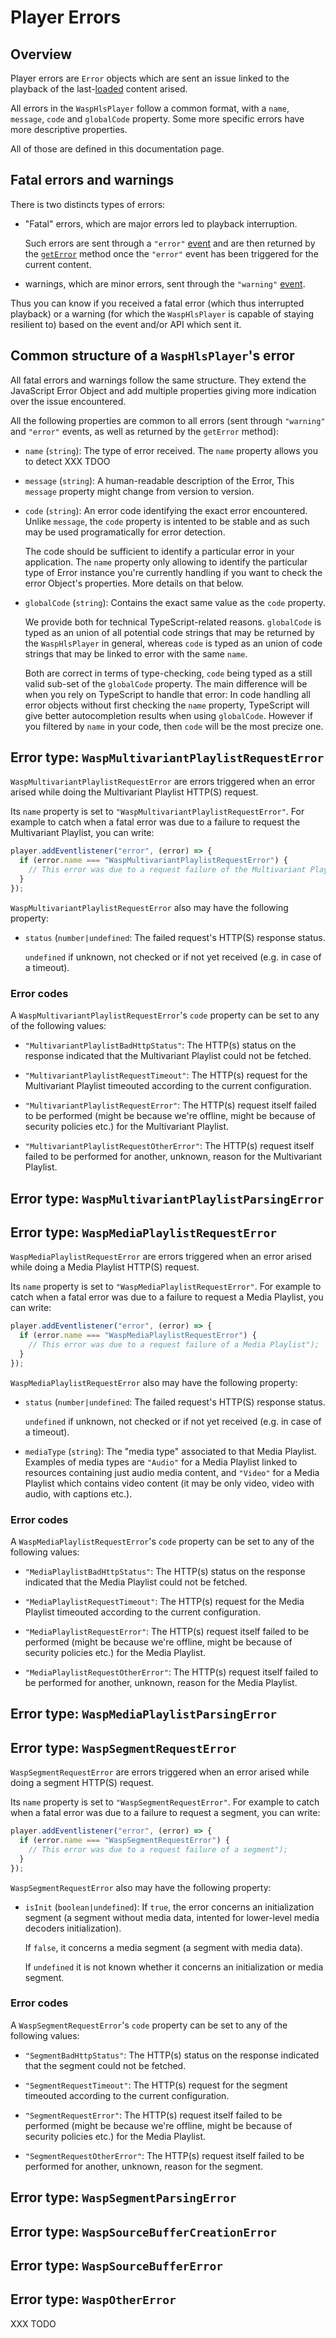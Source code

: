 # Player Errors

## Overview

Player errors are `Error` objects which are sent an issue linked to the playback
of the last-[loaded](./Loading_a_content.md) content arised.

All errors in the `WaspHlsPlayer` follow a common format, with a `name`,
`message`, `code` and `globalCode` property. Some more specific errors have more
descriptive properties.

All of those are defined in this documentation page.

## Fatal errors and warnings

There is two distincts types of errors:

- "Fatal" errors, which are major errors led to playback interruption.

  Such errors are sent through a `"error"` [event](./Player_Events.md) and are
  then returned by the [`getError`](./Basic_Methods/getError.md) method once
  the `"error"` event has been triggered for the current content.

- warnings, which are minor errors, sent through the `"warning"`
  [event](./Player_Events.md).

Thus you can know if you received a fatal error (which thus interrupted
playback) or a warning (for which the `WaspHlsPlayer` is capable of staying
resilient to) based on the event and/or API which sent it.

## Common structure of a `WaspHlsPlayer`'s error

All fatal errors and warnings follow the same structure. They extend the
JavaScript Error Object and add multiple properties giving more indication over
the issue encountered.

All the following properties are common to all errors (sent through `"warning"` and
`"error"` events, as well as returned by the `getError` method):

- `name` (`string`): The type of error received. The `name` property allows
  you to detect XXX TDOO

- `message` (`string`): A human-readable description of the Error,
  This `message` property might change from version to version.

- `code` (`string`): An error code identifying the exact error encountered.
  Unlike `message`, the `code` property is intented to be stable and as such
  may be used programatically for error detection.

  The code should be sufficient to identify a particular error in your
  application. The `name` property only allowing to identify the particular
  type of Error instance you're currently handling if you want to check the
  error Object's properties. More details on that below.

- `globalCode` (`string`): Contains the exact same value as the `code`
  property.

  We provide both for technical TypeScript-related reasons. `globalCode` is
  typed as an union of all potential code strings that may be returned by the
  `WaspHlsPlayer` in general, whereas `code` is typed as an union of code
  strings that may be linked to error with the same `name`.

  Both are correct in terms of type-checking, `code` being typed as a still
  valid sub-set of the `globalCode` property. The main difference will be when
  you rely on TypeScript to handle that error: In code handling all error
  objects without first checking the `name` property, TypeScript will give
  better autocompletion results when using `globalCode`. However if you
  filtered by `name` in your code, then `code` will be the most precize one.

## Error type: `WaspMultivariantPlaylistRequestError`

`WaspMultivariantPlaylistRequestError` are errors triggered when an error arised
while doing the Multivariant Playlist HTTP(S) request.

Its `name` property is set to `"WaspMultivariantPlaylistRequestError"`. For
example to catch when a fatal error was due to a failure to request the
Multivariant Playlist, you can write:

```js
player.addEventlistener("error", (error) => {
  if (error.name === "WaspMultivariantPlaylistRequestError") {
    // This error was due to a request failure of the Multivariant Playlist");
  }
});
```

`WaspMultivariantPlaylistRequestError` also may have the following property:

- `status` (`number|undefined`: The failed request's HTTP(S) response status.

  `undefined` if unknown, not checked or if not yet received (e.g. in case of a
  timeout).

### Error codes

A `WaspMultivariantPlaylistRequestError`'s `code` property can be set to any
of the following values:

- `"MultivariantPlaylistBadHttpStatus"`:
  The HTTP(s) status on the response indicated that the Multivariant Playlist
  could not be fetched.

- `"MultivariantPlaylistRequestTimeout"`:
  The HTTP(s) request for the Multivariant Playlist timeouted according to
  the current configuration.

- `"MultivariantPlaylistRequestError"`:
  The HTTP(s) request itself failed to be performed (might be because we're
  offline, might be because of security policies etc.) for the Multivariant
  Playlist.

- `"MultivariantPlaylistRequestOtherError"`:
  The HTTP(s) request itself failed to be performed for another, unknown,
  reason for the Multivariant Playlist.

## Error type: `WaspMultivariantPlaylistParsingError`

## Error type: `WaspMediaPlaylistRequestError`

`WaspMediaPlaylistRequestError` are errors triggered when an error arised
while doing a Media Playlist HTTP(S) request.

Its `name` property is set to `"WaspMediaPlaylistRequestError"`. For
example to catch when a fatal error was due to a failure to request a
Media Playlist, you can write:

```js
player.addEventlistener("error", (error) => {
  if (error.name === "WaspMediaPlaylistRequestError") {
    // This error was due to a request failure of a Media Playlist");
  }
});
```

`WaspMediaPlaylistRequestError` also may have the following property:

- `status` (`number|undefined`: The failed request's HTTP(S) response status.

  `undefined` if unknown, not checked or if not yet received (e.g. in case of a
  timeout).

- `mediaType` (`string`): The "media type" associated to that Media Playlist.
  Examples of media types are `"Audio"` for a Media Playlist linked to
  resources containing just audio media content, and `"Video"` for a Media
  Playlist which contains video content (it may be only video, video with audio,
  with captions etc.).

### Error codes

A `WaspMediaPlaylistRequestError`'s `code` property can be set to any
of the following values:

- `"MediaPlaylistBadHttpStatus"`:
  The HTTP(s) status on the response indicated that the Media Playlist
  could not be fetched.

- `"MediaPlaylistRequestTimeout"`:
  The HTTP(s) request for the Media Playlist timeouted according to
  the current configuration.

- `"MediaPlaylistRequestError"`:
  The HTTP(s) request itself failed to be performed (might be because we're
  offline, might be because of security policies etc.) for the Media
  Playlist.

- `"MediaPlaylistRequestOtherError"`:
  The HTTP(s) request itself failed to be performed for another, unknown,
  reason for the Media Playlist.

## Error type: `WaspMediaPlaylistParsingError`

## Error type: `WaspSegmentRequestError`

`WaspSegmentRequestError` are errors triggered when an error arised
while doing a segment HTTP(S) request.

Its `name` property is set to `"WaspSegmentRequestError"`. For
example to catch when a fatal error was due to a failure to request a
segment, you can write:

```js
player.addEventlistener("error", (error) => {
  if (error.name === "WaspSegmentRequestError") {
    // This error was due to a request failure of a segment");
  }
});
```

`WaspSegmentRequestError` also may have the following property:

- `isInit` (`boolean|undefined`): If `true`, the error concerns an
  initialization segment (a segment without media data, intented for lower-level
  media decoders initialization).

  If `false`, it concerns a media segment (a segment with media data).

  If `undefined` it is not known whether it concerns an initialization or
  media segment.

### Error codes

A `WaspSegmentRequestError`'s `code` property can be set to any
of the following values:

- `"SegmentBadHttpStatus"`:
  The HTTP(s) status on the response indicated that the segment could not be
  fetched.

- `"SegmentRequestTimeout"`:
  The HTTP(s) request for the segment timeouted according to the current
  configuration.

- `"SegmentRequestError"`:
  The HTTP(s) request itself failed to be performed (might be because we're
  offline, might be because of security policies etc.) for the Media
  Playlist.

- `"SegmentRequestOtherError"`:
  The HTTP(s) request itself failed to be performed for another, unknown,
  reason for the segment.

## Error type: `WaspSegmentParsingError`

## Error type: `WaspSourceBufferCreationError`

## Error type: `WaspSourceBufferError`

## Error type: `WaspOtherError`

XXX TODO
